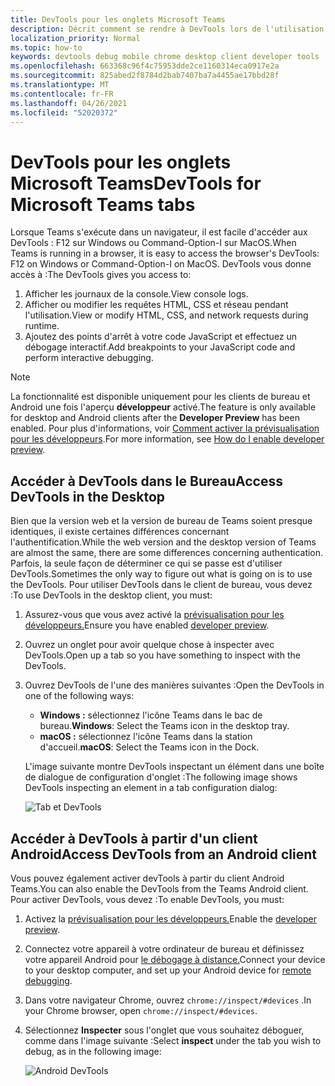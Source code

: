 ```yaml
---
title: DevTools pour les onglets Microsoft Teams
description: Décrit comment se rendre à DevTools lors de l'utilisation du client de bureau Microsoft Teams
localization_priority: Normal
ms.topic: how-to
keywords: devtools debug mobile chrome desktop client developer tools
ms.openlocfilehash: 663368c96f4c75953dde2ce1160314eca0917e2a
ms.sourcegitcommit: 825abed2f8784d2bab7407ba7a4455ae17bbd28f
ms.translationtype: MT
ms.contentlocale: fr-FR
ms.lasthandoff: 04/26/2021
ms.locfileid: "52020372"
---
```

# <a name="devtools-for-microsoft-teams-tabs"></a><span data-ttu-id="756cf-104">DevTools pour les onglets Microsoft Teams</span><span class="sxs-lookup"><span data-stu-id="756cf-104">DevTools for Microsoft Teams tabs</span></span>

<span data-ttu-id="756cf-105">Lorsque Teams s'exécute dans un navigateur, il est facile d'accéder aux DevTools : F12 sur Windows ou Command-Option-I sur MacOS.</span><span class="sxs-lookup"><span data-stu-id="756cf-105">When Teams is running in a browser, it is easy to access the browser's DevTools: F12 on Windows or Command-Option-I on MacOS.</span></span> <span data-ttu-id="756cf-106">DevTools vous donne accès à :</span><span class="sxs-lookup"><span data-stu-id="756cf-106">The DevTools gives you access to:</span></span>

1. <span data-ttu-id="756cf-107">Afficher les journaux de la console.</span><span class="sxs-lookup"><span data-stu-id="756cf-107">View console logs.</span></span>
1. <span data-ttu-id="756cf-108">Afficher ou modifier les requêtes HTML, CSS et réseau pendant l'utilisation.</span><span class="sxs-lookup"><span data-stu-id="756cf-108">View or modify HTML, CSS, and network requests during runtime.</span></span>
1. <span data-ttu-id="756cf-109">Ajoutez des points d'arrêt à votre code JavaScript et effectuez un débogage interactif.</span><span class="sxs-lookup"><span data-stu-id="756cf-109">Add breakpoints to your JavaScript code and perform interactive debugging.</span></span>

> [!NOTE]
> <span data-ttu-id="756cf-110">La fonctionnalité est disponible uniquement pour les clients de bureau et Android une fois l'aperçu **développeur** activé.</span><span class="sxs-lookup"><span data-stu-id="756cf-110">The feature is only available for desktop and Android clients after the **Developer Preview** has been enabled.</span></span> <span data-ttu-id="756cf-111">Pour plus d'informations, voir [Comment activer la prévisualisation pour les développeurs](~/resources/dev-preview/developer-preview-intro.md).</span><span class="sxs-lookup"><span data-stu-id="756cf-111">For more information, see [How do I enable developer preview](~/resources/dev-preview/developer-preview-intro.md).</span></span>

## <a name="access-devtools-in-the-desktop"></a><span data-ttu-id="756cf-112">Accéder à DevTools dans le Bureau</span><span class="sxs-lookup"><span data-stu-id="756cf-112">Access DevTools in the Desktop</span></span>

<span data-ttu-id="756cf-113">Bien que la version web et la version de bureau de Teams soient presque identiques, il existe certaines différences concernant l'authentification.</span><span class="sxs-lookup"><span data-stu-id="756cf-113">While the web version and the desktop version of Teams are almost the same, there are some differences concerning authentication.</span></span> <span data-ttu-id="756cf-114">Parfois, la seule façon de déterminer ce qui se passe est d'utiliser DevTools.</span><span class="sxs-lookup"><span data-stu-id="756cf-114">Sometimes the only way to figure out what is going on is to use the DevTools.</span></span> <span data-ttu-id="756cf-115">Pour utiliser DevTools dans le client de bureau, vous devez :</span><span class="sxs-lookup"><span data-stu-id="756cf-115">To use DevTools in the desktop client, you must:</span></span>

1. <span data-ttu-id="756cf-116">Assurez-vous que vous avez activé la [prévisualisation pour les développeurs.](~/resources/dev-preview/developer-preview-intro.md)</span><span class="sxs-lookup"><span data-stu-id="756cf-116">Ensure you have enabled [developer preview](~/resources/dev-preview/developer-preview-intro.md).</span></span>
1. <span data-ttu-id="756cf-117">Ouvrez un onglet pour avoir quelque chose à inspecter avec DevTools.</span><span class="sxs-lookup"><span data-stu-id="756cf-117">Open up a tab so you have something to inspect with the DevTools.</span></span>
1. <span data-ttu-id="756cf-118">Ouvrez DevTools de l'une des manières suivantes :</span><span class="sxs-lookup"><span data-stu-id="756cf-118">Open the DevTools in one of the following ways:</span></span>
    * <span data-ttu-id="756cf-119">**Windows :** sélectionnez l'icône Teams dans le bac de bureau.</span><span class="sxs-lookup"><span data-stu-id="756cf-119">**Windows**: Select the Teams icon in the desktop tray.</span></span>
    * <span data-ttu-id="756cf-120">**macOS :** sélectionnez l'icône Teams dans la station d'accueil.</span><span class="sxs-lookup"><span data-stu-id="756cf-120">**macOS**: Select the Teams icon in the Dock.</span></span>
 
   <span data-ttu-id="756cf-121">L'image suivante montre DevTools inspectant un élément dans une boîte de dialogue de configuration d'onglet :</span><span class="sxs-lookup"><span data-stu-id="756cf-121">The following image shows DevTools inspecting an element in a tab configuration dialog:</span></span>

   ![Tab et DevTools](~/assets/images/dev-preview/tab-and-devtools.png)

## <a name="access-devtools-from-an-android-client"></a><span data-ttu-id="756cf-123">Accéder à DevTools à partir d'un client Android</span><span class="sxs-lookup"><span data-stu-id="756cf-123">Access DevTools from an Android client</span></span>

<span data-ttu-id="756cf-124">Vous pouvez également activer devTools à partir du client Android Teams.</span><span class="sxs-lookup"><span data-stu-id="756cf-124">You can also enable the DevTools from the Teams Android client.</span></span> <span data-ttu-id="756cf-125">Pour activer DevTools, vous devez :</span><span class="sxs-lookup"><span data-stu-id="756cf-125">To enable DevTools, you must:</span></span>

1. <span data-ttu-id="756cf-126">Activez la [prévisualisation pour les développeurs.](~/resources/dev-preview/developer-preview-intro.md)</span><span class="sxs-lookup"><span data-stu-id="756cf-126">Enable the [developer preview](~/resources/dev-preview/developer-preview-intro.md).</span></span>
1. <span data-ttu-id="756cf-127">Connectez votre appareil à votre ordinateur de bureau et définissez votre appareil Android pour [le débogage à distance.](https://developers.google.com/web/tools/chrome-devtools/remote-debugging/)</span><span class="sxs-lookup"><span data-stu-id="756cf-127">Connect your device to your desktop computer, and set up your Android device for [remote debugging](https://developers.google.com/web/tools/chrome-devtools/remote-debugging/).</span></span>
1. <span data-ttu-id="756cf-128">Dans votre navigateur Chrome, ouvrez `chrome://inspect/#devices` .</span><span class="sxs-lookup"><span data-stu-id="756cf-128">In your Chrome browser, open `chrome://inspect/#devices`.</span></span>
1. <span data-ttu-id="756cf-129">Sélectionnez **Inspecter** sous l'onglet que vous souhaitez déboguer, comme dans l'image suivante :</span><span class="sxs-lookup"><span data-stu-id="756cf-129">Select **inspect** under the tab you wish to debug, as in the following image:</span></span>

   ![Android DevTools](~/assets/images/android-devtools.png)
